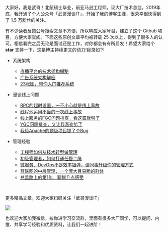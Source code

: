 大家好，我是武哥！北航硕士毕业，前亚马逊工程师，现大厂技术总监。2019年底，我开通了个人公众号「武哥漫谈IT」，开始了我的博客生涯，很荣幸很快得到了 1.5 万粉丝的关注。

有不少读者反馈公号搜索文章不方便，所以响应大家号召，建立了这个 Github 项目，方便大家查阅。下面这些原创文章平均被转载 25 次以上，得到了很多人的认可。相信看完之后无论是面试还是工作，对你都会有有所启发！希望大家给个 **star** 支持一下，这是博主持续更文的动力!目录如下

* 系统架构
  * [直播平台的技术架构揭秘](系统架构/01%20直播平台的技术架构揭秘.md)
  * [广告系统架构解密](系统架构/02%20广告系统架构解密.md)
  * [23张图，带你入门推荐系统](系统架构/03%2023张图，带你入门推荐系统.md)

* 漫谈线上问题
  * [RPC的超时设置，一不小心就是线上事故](漫谈线上问题/01%20RPC的超时设置，一不小心就是线上事故.md)
  * [线程池运用不当的一次线上事故](漫谈线上问题/02%20线程池运用不当的一次线上事故.md)
  * [线上服务的FGC问题排查，看这篇就够了](漫谈线上问题/03%20线上服务的FGC问题排查，看这篇就够了.md)
  * [YGC问题排查，又让我涨姿势了](漫谈线上问题/04%20YGC问题排查，又让我涨姿势了.md)
  * [我给Apache的顶级项目提了个Bug](漫谈线上问题/05%20我给Apache的顶级项目提了个Bug.md)

* 管理经验
  * [工程师如何从技术转型做管理](管理经验/01%20工程师如何从技术转型做管理.md)
  * [初级管理者，如何打通任督二脉](管理经验/02%20初级管理者，如何打通任督二脉.md)
  * [微服务、DevOps不是效率银弹，请同事升级你的管理方式](管理经验/03%20微服务、DevOps不是效率银弹，请同事升级你的管理方式.md)
  * [互联网的中层管理，一个庞大且易脆的群体](管理经验/04%20互联网的中层管理，一个庞大且易脆的群体.md)
  * [总监路上的第1年，聊聊几点感受](管理经验/05%20总监路上的第1年，聊聊几点感受.md)
  
 
<br/>

更多精品文章，欢迎大家扫码关注「武哥漫谈IT」

![](https://img-blog.csdnimg.cn/20201107215432925.jpg)

也欢迎大家加我微信，拉你进学习交流群，里面有很多大厂同学，可以提问、内推、共享学习经验和优质资料，让我们一起进阶！

![]()